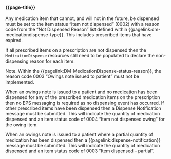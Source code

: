 #### {{page-title}}

Any medication item that cannot, and will not in the future, be dispensed must be set to the item status “Item not dispensed” (0002) with a reason code from the “Not Dispensed Reason” list defined within {{pagelink:dm-medicationdispense-type}}. This includes prescribed items that have expired.

If all prescribed items on a prescription are not dispensed then the `MedicationDispense` resources still need to be populated to declare the non-dispensing reason for each item.

Note. Within the {{pagelink:DM-MedicationDispense-status-reason}}, the reason code 0003 “Owings note issued to patient” must not be implemented.

When an owings note is issued to a patient and no medication has been dispensed for any of the prescribed medication items on the prescription then no EPS messaging is required as no dispensing event has occurred. If other prescribed items have been dispensed then a Dispense Notification message must be submitted. This will indicate the quantity of medication dispensed and an item status code of 0004 “Item not dispensed owing” for the owing item.

When an owings note is issued to a patient where a partial quantity of medication has been dispensed then a {{pagelink:dispense-notification}} message must be submitted. This will indicate the quantity of medication dispensed and an item status code of 0003 “Item dispensed – partial”.
